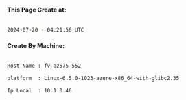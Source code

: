 
   
#### This Page Create at:

```bash

2024-07-20 - 04:21:56 UTC

```

#### Create By Machine:

```bash

Host Name : fv-az575-552

platform  : Linux-6.5.0-1023-azure-x86_64-with-glibc2.35

Ip Local  : 10.1.0.46

```

